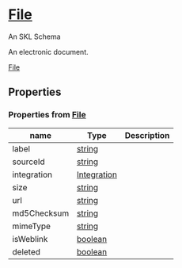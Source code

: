 <!--- This is an autogenerated file -->
# [File](../../../schemas/nouns/file)

An SKL Schema

An electronic document.

[File](../../../schemas/nouns/file)

## Properties

### Properties from [File](../../../schemas/nouns/file)

| name | Type | Description |
| ---- | ---- | ----------- |
| label | [string](http://www.w3.org/2001/XMLSchema#string) |  |
| sourceId | [string](http://www.w3.org/2001/XMLSchema#string) |  |
| integration | [Integration](../../../schemas/core/integration) |  |
| size | [string](http://www.w3.org/2001/XMLSchema#string) |  |
| url | [string](http://www.w3.org/2001/XMLSchema#string) |  |
| md5Checksum | [string](http://www.w3.org/2001/XMLSchema#string) |  |
| mimeType | [string](http://www.w3.org/2001/XMLSchema#string) |  |
| isWeblink | [boolean](http://www.w3.org/2001/XMLSchema#boolean) |  |
| deleted | [boolean](http://www.w3.org/2001/XMLSchema#boolean) |  |

